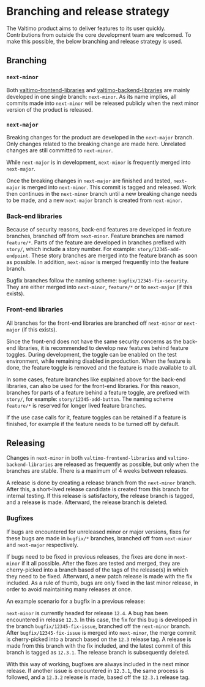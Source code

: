 # Branching and release strategy

The Valtimo product aims to deliver features to its user quickly. Contributions from outside the core
development team are welcomed. To make this possible, the below branching and release strategy is used.

## Branching

### `next-minor`

Both [valtimo-frontend-libraries](https://github.com/valtimo-platform/valtimo-frontend-libraries) and [valtimo-backend-libraries](https://github.com/valtimo-platform/valtimo-backend-libraries/)
are mainly developed in one single branch: `next-minor`. As its name implies, all commits made into `next-minor` will be
released publicly when the next minor version of the product is released.

### `next-major`

Breaking changes for the product are developed in the `next-major` branch. Only changes related to the breaking change
are made here. Unrelated changes are still committed to `next-minor`.

While `next-major` is in development, `next-minor` is frequently merged into `next-major`.

Once the breaking changes in `next-major` are finished and tested, `next-major` is merged into `next-minor`. This
commit is tagged and released. Work then continues in the `next-minor` branch until a new breaking change needs to be
made, and a new `next-major` branch is created from `next-minor`.

### Back-end libraries

Because of security reasons, back-end features are developed in feature branches, branched off from `next-minor`. 
Feature branches are named `feature/*`. Parts of the feature are developed in branches prefixed with `story/`,
which include a story number. For example: `story/12345-add-endpoint`. These story branches are merged into
the feature branch as soon as possible. In addition, `next-minor` is merged frequently into the feature branch.

Bugfix branches follow the naming scheme: `bugfix/12345-fix-security`. They are either merged into `next-minor`, 
`feature/*` or to `next-major` (if this exists). 

### Front-end libraries

All branches for the front-end libraries are branched off `next-minor` or `next-major` (if this exists).

Since the front-end does not have the same security concerns as the back-end libraries, it is recommended to develop new
features behind feature toggles. During development, the toggle can be enabled on the test environment, while remaining
disabled in production. When the feature is done, the feature toggle is removed and the feature is made available to all.

In some cases, feature branches like explained above for the back-end libraries, can also be used for the front-end
libraries. For this reason, branches for parts of a feature behind a feature toggle, are prefixed with `story/`, for
example: `story/12345-add-button`. The naming scheme `feature/*` is reserved for longer lived feature branches.

If the use case calls for it, feature toggles can be retained if a feature is finished, for example if the feature
needs to be turned off by default.

## Releasing

Changes in `next-minor` in both `valtimo-frontend-libraries` and `valtimo-backend-libraries` are released as frequently
as possible, but only when the branches are stable. There is a maximum of 4 weeks between releases.

A release is done by creating a release branch from the `next-minor` branch. After this, a short-lived release candidate
is created from this branch for internal testing. If this release is satisfactory, the release branch is tagged,
and a release is made. Afterward, the release branch is deleted.

### Bugfixes

If bugs are encountered for unreleased minor or major versions, fixes for these bugs are made in `bugfix/*` branches,
branched off from `next-minor` and `next-major` respectively.

If bugs need to be fixed in previous releases, the fixes are done in `next-minor` if it all possible. After the fixes
are tested and merged, they are cherry-picked into a branch based of the tags of the release(s) in which they need to be
fixed. Afterward, a new patch release is made with the fix included. As a rule of thumb, bugs are only fixed in the last
minor release, in order to avoid maintaining many releases at once.

An example scenario for a bugfix in a previous release:

`next-minor` is currently headed for release `12.4`. A bug has been encountered in release `12.3`. In this case,
the fix for this bug is developed in the branch `bugfix/12345-fix-issue`, branched off the `next-minor` branch. After
`bugfix/12345-fix-issue` is merged into `next-minor`, the merge commit is cherry-picked into a branch based on the
`12.3` release tag. A release is made from this branch with the fix included, and the latest commit of this branch is
tagged as `12.3.1`. The release branch is subsequently deleted.

With this way of working, bugfixes are always included in the next minor release. If another issue is encountered in
`12.3.1`, the same process is followed, and a `12.3.2` release is made, based off the `12.3.1` release tag.




